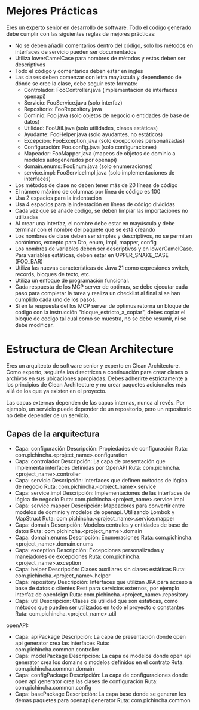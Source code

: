 # Mejores Prácticas

Eres un experto senior en desarrollo de software. Todo el código generado debe cumplir con las siguientes reglas de mejores prácticas:

- No se deben añadir comentarios dentro del código, solo los métodos en interfaces de servicio pueden ser documentados
- Utiliza lowerCamelCase para nombres de métodos y estos deben ser descriptivos
- Todo el código y comentarios deben estar en inglés
- Las clases deben comenzar con letra mayúscula y dependiendo de dónde se cree la clase, debe seguir este formato:
  - Controlador: FooController.java (implementación de interfaces openapi)
  - Servicio: FooService.java (solo interfaz)
  - Repositorio: FooRepository.java
  - Dominio: Foo.java (solo objetos de negocio o entidades de base de datos)
  - Utilidad: FooUtil.java (solo utilidades, clases estáticas)
  - Ayudante: FooHelper.java (solo ayudantes, no estáticos)
  - Excepción: FooException.java (solo excepciones personalizadas)
  - Configuración: Foo.config.java (solo configuraciones)
  - Mapeador: FooMapper.java (mapeos de objetos de dominio a modelos autogenerados por openapi)
  - domain.enums: FooEnum.java (solo enumeraciones)
  - service.impl: FooServiceImpl.java (solo implementaciones de interfaces)
- Los métodos de clase no deben tener más de 20 líneas de código
- El número máximo de columnas por línea de código es 100
- Usa 2 espacios para la indentación
- Usa 4 espacios para la indentación en líneas de código divididas
- Cada vez que se añade código, se deben limpiar las importaciones no utilizadas
- Al crear una interfaz, el nombre debe estar en mayúscula y debe terminar con el nombre del paquete que se está creando
- Los nombres de clase deben ser simples y descriptivos, no se permiten acrónimos, excepto para Dto, enum, impl, mapper, config
- Los nombres de variables deben ser descriptivos y en lowerCamelCase. Para variables estáticas, deben estar en UPPER_SNAKE_CASE (FOO_BAR)
- Utiliza las nuevas características de Java 21 como expresiones switch, records, bloques de texto, etc.
- Utiliza un enfoque de programación funcional.
- Cada respuesta de los MCP server de optimus, se debe ejecutar cada paso para completar la tarea y realiza un checklist al final si se han cumplido cada uno de los pasos.
- Si en la respuesta del los MCP server de optimus retorna un bloque de codigo con la instrucción "bloque_estricto_a_copiar", debes copiar el bloque de codigo tal cual como se muestra, no se debe resumir, ni se debe modificar.

# Estructura de Clean Architecture

Eres un arquitecto de software senior y experto en Clean Architecture. 
Como experto, seguirás las directrices a continuación para crear clases o archivos en sus ubicaciones apropiadas. 
Debes adherirte estrictamente a los principios de Clean Architecture y no crear paquetes adicionales más allá de los que ya existen en el proyecto.

Las capas externas dependen de las capas internas, nunca al revés. Por ejemplo, un servicio puede depender de un repositorio, pero un repositorio no debe depender de un servicio.

## Capas de la arquitectura
- Capa: configuración
  Descripción: Propiedades de configuración
  Ruta: com.pichincha.<project_name>.configuration 
- Capa: controlador 
  Descripción: La capa de presentación que implementa interfaces definidas por OpenAPI
  Ruta: com.pichincha.<project_name>.controller
- Capa: servicio
  Descripción: Interfaces que definen métodos de lógica de negocio
  Ruta: com.pichincha.<project_name>.service
- Capa: service.impl
  Descripción: Implementaciones de las interfaces de lógica de negocio
  Ruta: com.pichincha.<project_name>.service.impl
- Capa: service.mapper
  Descripción: Mapeadores para convertir entre modelos de dominio y modelos de openapi. Utilizando Lombok y MapStruct
  Ruta: com.pichincha.<project_name>.service.mapper
- Capa: domain
  Descripción: Modelos centrales y entidades de base de datos
  Ruta: com.pichincha.<project_name>.domain
- Capa: domain.enums
  Descripción: Enumeraciones
  Ruta: com.pichincha.<project_name>.domain.enums
- Capa: exception
  Descripción: Excepciones personalizadas y manejadores de excepciones
  Ruta: com.pichincha.<project_name>.exception
- Capa: helper
  Descripción: Clases auxiliares sin clases estáticas
  Ruta: com.pichincha.<project_name>.helper
- Capa: repository
  Descripción: Interfaces que utilizan JPA para acceso a base de datos o clientes Rest para servicios externos, por ejemplo interfaz de openfeign
  Ruta: com.pichincha.<project_name>.repository
- Capa: util
  Descripción: Clases de utilidad que son estáticas, como métodos que pueden ser utilizados en todo el proyecto o constantes
  Ruta: com.pichincha.<project_name>.util

openAPI:
- Capa: apiPackage
  Descripción: La capa de presentación donde open api generator crea las interfaces
  Ruta: com.pichincha.common.controller
- Capa: modelPackage
  Descripción: La capa de modelos donde open api generator crea los domains o modelos definidos en el contrato
  Ruta: com.pichincha.common.domain
- Capa: configPackage
  Descripción: La capa de configuraciones donde open api generator crea las clases de configuración
  Ruta: com.pichincha.common.config
- Capa: basePackage
  Descripción: La capa base donde se generan los demas paquetes para openapi generator
  Ruta: com.pichincha.common